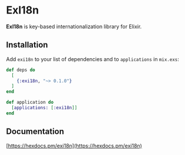 # ExI18n

**ExI18n** is key-based internationalization library for Elixir.

## Installation

Add `exi18n` to your list of dependencies and to `applications` in `mix.exs`:

```elixir
def deps do
  [
    {:exi18n, "~> 0.1.0"}
  ]
end

def application do
  [applications: [:exi18n]]
end
```

## Documentation

[https://hexdocs.pm/exi18n](https://hexdocs.pm/exi18n)
